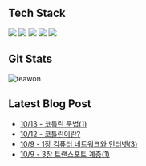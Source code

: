 
## Tech Stack
<p align="left">
<img src="https://img.shields.io/badge/react-%2320232a.svg?style=for-the-badge&logo=react&logoColor=%2361DAFB" />
<img src="https://img.shields.io/badge/Spring_Boot-F2F4F9?style=for-the-badge&logo=spring-boot" />
<img src="https://img.shields.io/badge/docker-%230db7ed.svg?style=for-the-badge&logo=docker&logoColor=white" />
<img src="https://img.shields.io/badge/AWS-%23FF9900.svg?style=for-the-badge&logo=amazon-aws&logoColor=white"  />
<img src="https://img.shields.io/badge/GoogleCloud-%234285F4.svg?style=for-the-badge&logo=google-cloud&logoColor=white  " />

</p>

## Git Stats
![teawon](https://github-readme-stats.vercel.app/api?username=teawon&show_icons=true)

## Latest Blog Post
 - [10/13 - 코틀린 문법(1)](https://teawon.github.io/kotlin/kotlin-study-1/)
 - [10/12 - 코틀린이란?](https://teawon.github.io/kotlin/kotlin-init/)
 - [10/9 - 1장 컴퓨터 네트워크와 인터넷(3)](https://teawon.github.io/network/Chapter1-3/)
 - [10/9 - 3장 트랜스포트 계층(1)](https://teawon.github.io/network/Chapter3-1/)
